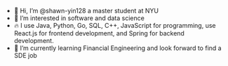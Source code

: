 - 👋 Hi, I’m @shawn-yin128 a master student at NYU
- 👀 I’m interested in software and data science
- 🔥 I use Java, Python, Go, SQL, C++, JavaScript for programming, use React.js for frontend development, and Spring for backend development.
- 🌱 I’m currently learning Financial Engineering and look forward to find a SDE job

<!---
shawn-yin128/shawn-yin128 is a ✨ special ✨ repository because its `README.md` (this file) appears on your GitHub profile.
You can click the Preview link to take a look at your changes.
--->
